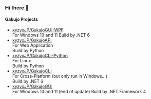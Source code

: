 ### Hi there 👋

#### Gakujo Projects

- [xyzyxJP/GakujoGUI-WPF](https://github.com/xyzyxJP/GakujoGUI-WPF)  
    For Windows 10 and 11
    Build by .NET 6
- [xyzyxJP/GakujoAPI](https://github.com/xyzyxJP/GakujoAPI)  
    For Web Application  
    Build by Python
- [xyzyxJP/GakujoCLI-Python](https://github.com/xyzyxJP/GakujoCLI-Python)  
    For Linux    
    Build by Python
- [xyzyxJP/GakujoCLI](https://github.com/xyzyxJP/GakujoCLI)  
    For Cross-Platform (but only run in Windows...)  
    Build by .NET 6
- [xyzyxJP/GakujoGUI](https://github.com/xyzyxJP/GakujoGUI)  
    For Windows 10 and 11 (end of update)
    Build by .NET Framework 4  